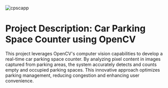 ![cpscapp](https://github.com/BenjaminEshun/CarParkingSpaceCounter/assets/73724336/543c4eef-2df0-4528-9eae-5a630ee57eff)

# Project Description: Car Parking Space Counter using OpenCV

This project leverages OpenCV's computer vision capabilities to develop a real-time car parking space counter. 
By analyzing pixel content in images captured from parking areas, the system accurately detects and counts empty and occupied parking spaces. 
This innovative approach optimizes parking management, reducing congestion and enhancing user convenience.


